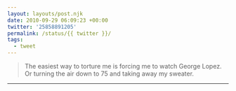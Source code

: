 ```yaml
---
layout: layouts/post.njk
date: 2010-09-29 06:09:23 +00:00
twitter: '25858891205'
permalink: /status/{{ twitter }}/
tags: 
  - tweet
---
```


> The easiest way to torture me is forcing me to watch George Lopez. Or turning the air down to 75 and taking away my sweater.

---
